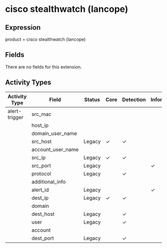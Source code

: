cisco stealthwatch (lancope)
============================

Expression
----------

product = cisco stealthwatch (lancope)

Fields
------

There are no fields for this extension.

Activity Types
--------------

| Activity Type | Field             | Status | Core     | Detection | Informational |
| ------------- | ----------------- | ------ | -------- | --------- | ------------- |
| alert-trigger | src_mac           |        |          |           |               |
|               | host_ip           |        |          |           |               |
|               | domain_user_name  |        |          |           |               |
|               | src_host          | Legacy | &#10003; | &#10003;  |               |
|               | account_user_name |        |          |           |               |
|               | src_ip            | Legacy | &#10003; | &#10003;  |               |
|               | src_port          | Legacy |          |           | &#10003;      |
|               | protocol          | Legacy |          | &#10003;  |               |
|               | additional_info   |        |          |           |               |
|               | alert_id          | Legacy |          |           | &#10003;      |
|               | dest_ip           | Legacy | &#10003; | &#10003;  |               |
|               | domain            |        |          |           |               |
|               | dest_host         | Legacy |          | &#10003;  |               |
|               | user              | Legacy |          | &#10003;  |               |
|               | account           |        |          |           |               |
|               | dest_port         | Legacy |          | &#10003;  |               |


